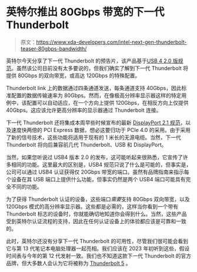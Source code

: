 # 英特尔推出 80Gbps 带宽的下一代 Thunderbolt

> 原文：<https://www.xda-developers.com/intel-next-gen-thunderbolt-teaser-80gbps-bandwidth/>

英特尔今天分享了下一代 Thunderbolt 的预告片，该产品基于[USB 4 2.0 版规范](https://www.xda-developers.com/usb4-version-2-0-80gbps-bandwidth/)。虽然该公司目前没有太多要说的，但我们确实了解到下一代 Thunderbolt 将提供 80Gbps 的双向带宽，或高达 120Gbps 的特殊配置。

Thunderbolt link 上的数据通过四条通道发送，每条通道支持 40Gbps，因此标准配置的数据传输速率为 80Gbps。然而，在像极高分辨率显示器这样的特定用例中，该配置可以自动适应，在一个方向上提供 120Gbps，在相反方向上仅提供 40Gbps。这应该允许更高分辨率的显示器通过 Thunderbolt 连接。

下一代 Thunderbolt 还将集成本周早些时候宣布的最新 [DisplayPort 2.1 规范](https://www.xda-developers.com/displayport-2-1-announced-align-usb4/)，以及速度快两倍的 PCI Express 数据，想必这要归功于 PCIe 4.0 的采用。由于采用了新的信号技术，这些功能将适用于现有的 1 米长的无源电缆。当然，下一代 Thunderbolt 将向后兼容前几代 Thunderbolt、USB 和 DisplayPort。

当然，如果您听说过 USB4 版本 2.0 的发布，这可能听起来很熟悉，它宣传了许多相同的功能。这里最大的区别是，USB4 规范只说了什么是可能的，但事实是，公司可以通过 USB4 认证获得仅 20Gbps 带宽的端口。虽然有品牌指南来指示每个设备在其 USB 端口上提供什么功能，但事实仍然是两个 USB4 端口可能具有完全不同的功能。

为了获得 Thunderbolt 认证的设备，这些端口*需要*支持 80Gbps 双向带宽，以及 120Gbps 模式的高分辨率显示器。这些都是必需的，这样当你看到一个带有 Thunderbolt 标志的设备时，你就能确切地知道你会得到什么。当然，这些产品受到英特尔认证流程的支持，因此在任何认证设备上的体验都应该是可靠和一致的。

此时，英特尔还没有分享下一代 Thunderbolt 的可用性，尽管我们很可能会看到它与第 13 代笔记本电脑处理器一起亮相。我们应该在 2023 年初听到这些，假设时间表与今年的第 12 代发射一致。我们也不知道这款下一代 Thunderbolt 的官方品牌，但大多数人会认为它将被称为 [Thunderbolt 5](https://www.xda-developers.com/thunderbolt-5/) 。